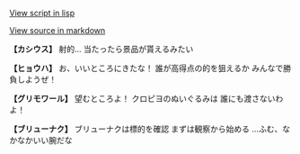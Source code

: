 [View script in lisp](../scripts/202208111.txt)

[View source in markdown](202208111.md)

**【カシウス】**
射的…
当たったら景品が貰えるみたい

**【ヒョウハ】**
お、いいところにきたな！
誰が高得点の的を狙えるか
みんなで勝負しようぜ！

**【グリモワール】**
望むところよ！
クロピヨのぬいぐるみは
誰にも渡さないわよ！

**【ブリューナク】**
ブリューナクは標的を確認
まずは観察から始める
…ふむ、なかなかいい腕だな
